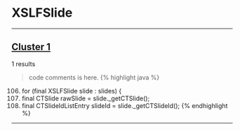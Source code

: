 # XSLFSlide

***

## [Cluster 1](./1)
1 results
> code comments is here.
{% highlight java %}
106. for (final XSLFSlide slide : slides) {
107.   final CTSlide rawSlide = slide._getCTSlide();
108.   final CTSlideIdListEntry slideId = slide._getCTSlideId();
{% endhighlight %}

***

